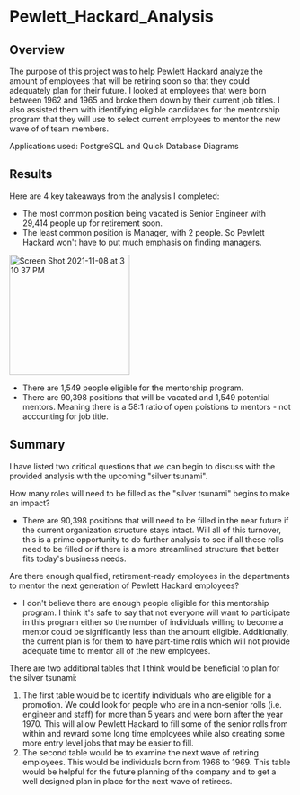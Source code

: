# Pewlett_Hackard_Analysis

## Overview
The purpose of this project was to help Pewlett Hackard analyze the amount of employees that will be retiring soon so that they could adequately plan for their future. I looked at employees that were born between 1962 and 1965 and broke them down by their current job titles. I also assisted them with identifying eligible candidates for the mentorship program that they will use to select current employees to mentor the new wave of of team members.

Applications used: PostgreSQL and Quick Database Diagrams

## Results
Here are 4 key takeaways from the analysis I completed:
- The most common position being vacated is Senior Engineer with 29,414 people up for retirement soon.
- The least common position is Manager, with 2 people. So Pewlett Hackard won't have to put much emphasis on finding managers.
<img width="214" alt="Screen Shot 2021-11-08 at 3 10 37 PM" src="https://user-images.githubusercontent.com/90946252/140818729-8c23f4bc-654d-4697-a21d-1ccf038de738.png">

- There are 1,549 people eligible for the mentorship program.
- There are 90,398 positions that will be vacated and 1,549 potential mentors. Meaning there is a 58:1 ratio of open poistions to mentors - not accounting for job title.

## Summary
I have listed two critical questions that we can begin to discuss with the provided analysis with the upcoming "silver tsunami".

How many roles will need to be filled as the "silver tsunami" begins to make an impact?
- There are 90,398 positions that will need to be filled in the near future if the current organization structure stays intact. Will all of this turnover, this is a prime opportunity to do further analysis to see if all these rolls need to be filled or if there is a more streamlined structure that better fits today's business needs.

Are there enough qualified, retirement-ready employees in the departments to mentor the next generation of Pewlett Hackard employees?
- I don't believe there are enough people eligible for this mentorship program. I think it's safe to say that not everyone will want to participate in this program either so the number of individuals willing to become a mentor could be significantly less than the amount eligible. Additionally, the current plan is for them to have part-time rolls which will not provide adequate time to mentor all of the new employees.

There are two additional tables that I think would be beneficial to plan for the silver tsunami:
1. The first table would be to identify individuals who are eligible for a promotion. We could look for people who are in a non-senior rolls (i.e. engineer and staff) for more than 5 years and were born after the year 1970. This will allow Pewlett Hackard to fill some of the senior rolls from within and reward some long time employees while also creating some more entry level jobs that may be easier to fill.
2. The second table would be to examine the next wave of retiring employees. This would be individuals born from 1966 to 1969. This table would be helpful for the future planning of the company and to get a well designed plan in place for the next wave of retirees.
